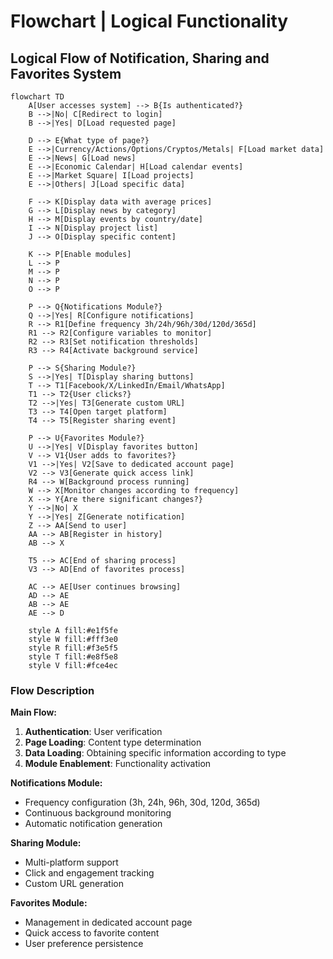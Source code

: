 # Flowchart | Logical Functionality

## Logical Flow of Notification, Sharing and Favorites System

```mermaid
flowchart TD
    A[User accesses system] --> B{Is authenticated?}
    B -->|No| C[Redirect to login]
    B -->|Yes| D[Load requested page]

    D --> E{What type of page?}
    E -->|Currency/Actions/Options/Cryptos/Metals| F[Load market data]
    E -->|News| G[Load news]
    E -->|Economic Calendar| H[Load calendar events]
    E -->|Market Square| I[Load projects]
    E -->|Others| J[Load specific data]

    F --> K[Display data with average prices]
    G --> L[Display news by category]
    H --> M[Display events by country/date]
    I --> N[Display project list]
    J --> O[Display specific content]

    K --> P[Enable modules]
    L --> P
    M --> P
    N --> P
    O --> P

    P --> Q{Notifications Module?}
    Q -->|Yes| R[Configure notifications]
    R --> R1[Define frequency 3h/24h/96h/30d/120d/365d]
    R1 --> R2[Configure variables to monitor]
    R2 --> R3[Set notification thresholds]
    R3 --> R4[Activate background service]

    P --> S{Sharing Module?}
    S -->|Yes| T[Display sharing buttons]
    T --> T1[Facebook/X/LinkedIn/Email/WhatsApp]
    T1 --> T2{User clicks?}
    T2 -->|Yes| T3[Generate custom URL]
    T3 --> T4[Open target platform]
    T4 --> T5[Register sharing event]

    P --> U{Favorites Module?}
    U -->|Yes| V[Display favorites button]
    V --> V1{User adds to favorites?}
    V1 -->|Yes| V2[Save to dedicated account page]
    V2 --> V3[Generate quick access link]
    R4 --> W[Background process running]
    W --> X[Monitor changes according to frequency]
    X --> Y{Are there significant changes?}
    Y -->|No| X
    Y -->|Yes| Z[Generate notification]
    Z --> AA[Send to user]
    AA --> AB[Register in history]
    AB --> X

    T5 --> AC[End of sharing process]
    V3 --> AD[End of favorites process]

    AC --> AE[User continues browsing]
    AD --> AE
    AB --> AE
    AE --> D

    style A fill:#e1f5fe
    style W fill:#fff3e0
    style R fill:#f3e5f5
    style T fill:#e8f5e8
    style V fill:#fce4ec
```

### Flow Description

**Main Flow:**

1. **Authentication**: User verification
2. **Page Loading**: Content type determination
3. **Data Loading**: Obtaining specific information according to type
4. **Module Enablement**: Functionality activation

**Notifications Module:**

-   Frequency configuration (3h, 24h, 96h, 30d, 120d, 365d)
-   Continuous background monitoring
-   Automatic notification generation

**Sharing Module:**

-   Multi-platform support
-   Click and engagement tracking
-   Custom URL generation

**Favorites Module:**

-   Management in dedicated account page
-   Quick access to favorite content
-   User preference persistence
